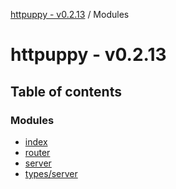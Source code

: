 [httpuppy - v0.2.13](README.md) / Modules

# httpuppy - v0.2.13

## Table of contents

### Modules

- [index](modules/index.md)
- [router](modules/router.md)
- [server](modules/server.md)
- [types/server](modules/types_server.md)
